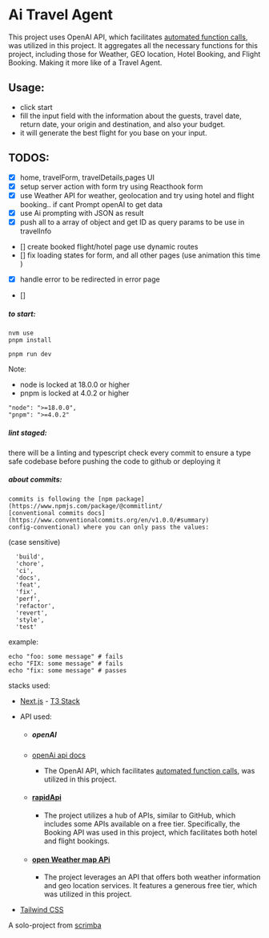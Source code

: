 # Ai Travel Agent

This project uses OpenAI API, which facilitates [automated function calls](https://github.com/openai/openai-node/tree/master#automated-function-calls), was utilized in this project. It aggregates all the necessary functions for this project, including those for Weather, GEO location, Hotel Booking, and Flight Booking. Making it more like of a Travel Agent.

## Usage:

- click start
- fill the input field with the information about the guests, travel date, return date, your origin and destination, and also your budget.
- it will generate the best flight for you base on your input.

## TODOS:

- [x] home, travelForm, travelDetails,pages UI
- [x] setup server action with form try using Reacthook form
- [x] use Weather API for weather, geolocation and try using hotel and flight booking.. if cant Prompt openAI to get data
- [x] use Ai prompting with JSON as result
- [x] push all to a array of object and get ID as query params to be use in travelInfo
- [] create booked flight/hotel page use dynamic routes
- [] fix loading states for form, and all other pages (use animation this time )
- [x] handle error to be redirected in error page
- []

##### to start:

```
nvm use
pnpm install

pnpm run dev
```

Note:

- node is locked at 18.0.0 or higher
- pnpm is locked at 4.0.2 or higher

```
"node": ">=18.0.0",
"pnpm": ">=4.0.2"
```

##### lint staged:

there will be a linting and typescript check every commit to ensure a type safe codebase before pushing the code to github or deploying it

##### about commits:

    commits is following the [npm package](https://www.npmjs.com/package/@commitlint/
    [conventional commits docs](https://www.conventionalcommits.org/en/v1.0.0/#summary)
    config-conventional) where you can only pass the values:

(case sensitive)

```
  'build',
  'chore',
  'ci',
  'docs',
  'feat',
  'fix',
  'perf',
  'refactor',
  'revert',
  'style',
  'test'
```

example:

```
echo "foo: some message" # fails
echo "FIX: some message" # fails
echo "fix: some message" # passes
```

stacks used:

- [Next.js](https://nextjs.org) - [T3 Stack](https://create.t3.gg/)
- API used:

  - ##### openAI
  - [openAi api docs](https://platform.openai.com/docs/introduction)

    - The OpenAI API, which facilitates [automated function calls](https://github.com/openai/openai-node/tree/master#automated-function-calls), was utilized in this project.

  - #### [rapidApi](https://rapidapi.com/ntd119/api/booking-com18)

    - The project utilizes a hub of APIs, similar to GitHub, which includes some APIs available on a free tier. Specifically, the Booking API was used in this project, which facilitates both hotel and flight bookings.

  - #### [open Weather map APi](https://openweathermap.org/)
    - The project leverages an API that offers both weather information and geo location services. It features a generous free tier, which was utilized in this project.

- [Tailwind CSS](https://tailwindcss.com)

A solo-project from [scrimba](https://scrimba.com/)

